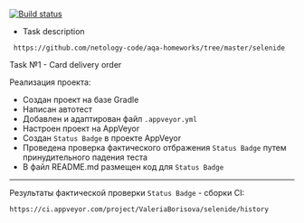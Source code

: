 [![Build status](https://ci.appveyor.com/api/projects/status/6dkp3voo2msasm66?svg=true)](https://ci.appveyor.com/project/ValeriaBorisova/selenide)


* Task description 

``` https://github.com/netology-code/aqa-homeworks/tree/master/selenide```

Task №1 - Card delivery order

Реализация проекта:
* Создан проект на базе Gradle
* Написан автотест
* Добавлен и адаптирован файл ```.appveyor.yml```
* Настроен проект на AppVeyor
* Создан ```Status Badge``` в проекте AppVeyor
* Проведена проверка фактического отбражения ```Status Badge``` путем принудительного падения теста
* В файл README.md размещен код для ```Status Badge```

___________________________________

Результаты фактической проверки ```Status Badge``` - сборки CI:

```https://ci.appveyor.com/project/ValeriaBorisova/selenide/history```
